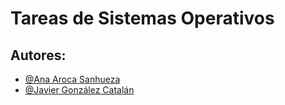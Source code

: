 # Tareas de Sistemas Operativos
## Autores:
- [@Ana Aroca Sanhueza](https://github.com/anita-aroca)
- [@Javier González Catalán](https://github.com/jabibi-g)
